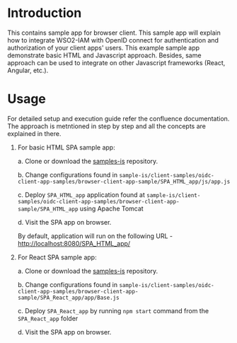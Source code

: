 # Introduction

This contains sample app for browser client. This sample app will explain how to integrate WSO2-IAM with
OpenID connect for authentication and authorization of your client apps' users.
This example sample app demonstrate basic HTML and Javascript approach.
Besides, same approach can be used to integrate on other Javascript frameworks (React, Angular, etc.).

# Usage

For detailed setup and execution guide refer the confluence documentation. The approach is metntioned in step by step and all the concepts are explained in there.

   1. For basic HTML SPA sample app:
   
        a. Clone or download the [samples-is](https://github.com/wso2/samples-is) repository.
         
		b. Change configurations found
		 in `sample-is/client-samples/oidc-client-app-samples/browser-client-app-sample/SPA_HTML_app/js/app.js`
		
		c. Deploy `SPA_HTML_app` application found at `sample-is/client-samples/oidc-client-app-samples/browser-client-app-sample/SPA_HTML_app` using Apache Tomcat
		
		d. Visit the SPA app on browser.
		
		By default, application will run on the following URL - [http://localhost:8080/SPA_HTML_app/](http://localhost:8080/SPA_HTML_app/)

   2. For React SPA sample app:
		
		a. Clone or download the [samples-is](https://github.com/wso2/samples-is) repository.
		
		b. Change configurations found 
		 in `sample-is/client-samples/oidc-client-app-samples/browser-client-app-sample/SPA_React_app/app/Base.js`
		
		c. Deploy `SPA_React_app` by running `npm start` command from the `SPA_React_app` folder
		
		d. Visit the SPA app on browser.